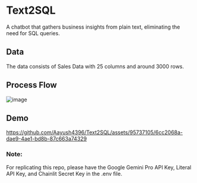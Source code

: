 # Text2SQL
 A chatbot that gathers business insights from plain text, eliminating the need for SQL queries.

## Data
The data consists of Sales Data with 25 columns and around 3000 rows.

## Process Flow
![image](https://github.com/Aayush4396/Text2SQL/assets/95737105/9c83af0f-e7a1-4eee-b1d7-4db782d2afd6)

## Demo
https://github.com/Aayush4396/Text2SQL/assets/95737105/6cc2068a-dae9-4ae1-bd8b-87c663a74329

### Note:
For replicating this repo, please have the Google Gemini Pro API Key, Literal API Key, and Chainlit Secret Key in the .env file.

